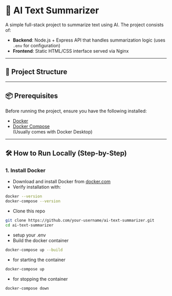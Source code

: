 # 🧠 AI Text Summarizer

A simple full-stack project to summarize text using AI. The project consists of:

- **Backend**: Node.js + Express API that handles summarization logic (uses `.env` for configuration)
- **Frontend**: Static HTML/CSS interface served via Nginx

---

## 🚀 Project Structure


---

## 📦 Prerequisites

Before running the project, ensure you have the following installed:

- [Docker](https://www.docker.com/products/docker-desktop)
- [Docker Compose](https://docs.docker.com/compose/install/)  
  (Usually comes with Docker Desktop)

---

## 🛠️ How to Run Locally (Step-by-Step)

### 1. Install Docker

- Download and install Docker from [docker.com](https://docs.docker.com/desktop/setup/install/windows-install/)
- Verify installation with:

```bash
docker --version
docker-compose --version
```

- Clone this repo
```bash
git clone https://github.com/your-username/ai-text-summarizer.git
cd ai-text-summarizer
```
- setup your .env 
- Build the docker container 

```bash
docker-compose up --build
```

- for starting the container
```bash
docker-compose up
```

- for stopping the container
```bash
docker-compose down
```
